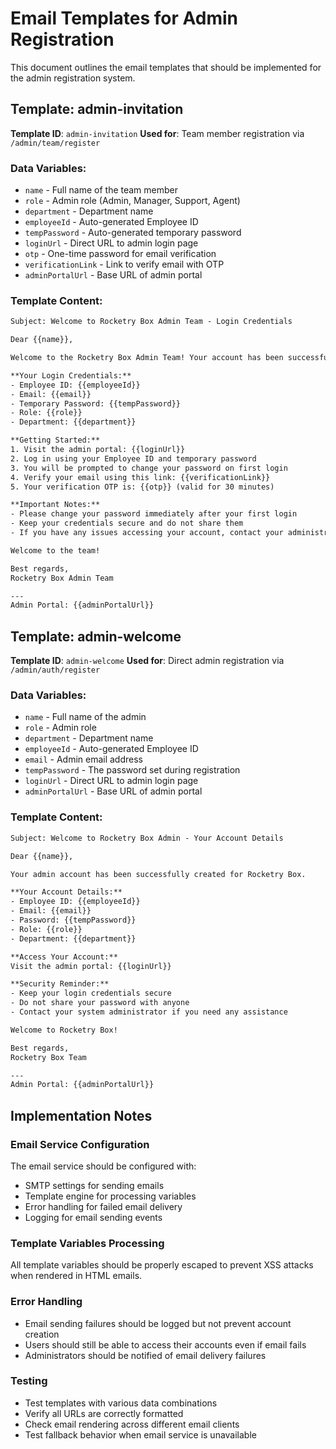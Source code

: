 # Email Templates for Admin Registration

This document outlines the email templates that should be implemented for the admin registration system.

## Template: admin-invitation

**Template ID**: `admin-invitation`
**Used for**: Team member registration via `/admin/team/register`

### Data Variables:
- `name` - Full name of the team member
- `role` - Admin role (Admin, Manager, Support, Agent)
- `department` - Department name
- `employeeId` - Auto-generated Employee ID
- `tempPassword` - Auto-generated temporary password
- `loginUrl` - Direct URL to admin login page
- `otp` - One-time password for email verification
- `verificationLink` - Link to verify email with OTP
- `adminPortalUrl` - Base URL of admin portal

### Template Content:
```html
Subject: Welcome to Rocketry Box Admin Team - Login Credentials

Dear {{name}},

Welcome to the Rocketry Box Admin Team! Your account has been successfully created.

**Your Login Credentials:**
- Employee ID: {{employeeId}}
- Email: {{email}}
- Temporary Password: {{tempPassword}}
- Role: {{role}}
- Department: {{department}}

**Getting Started:**
1. Visit the admin portal: {{loginUrl}}
2. Log in using your Employee ID and temporary password
3. You will be prompted to change your password on first login
4. Verify your email using this link: {{verificationLink}}
5. Your verification OTP is: {{otp}} (valid for 30 minutes)

**Important Notes:**
- Please change your password immediately after your first login
- Keep your credentials secure and do not share them
- If you have any issues accessing your account, contact your administrator

Welcome to the team!

Best regards,
Rocketry Box Admin Team

---
Admin Portal: {{adminPortalUrl}}
```

## Template: admin-welcome

**Template ID**: `admin-welcome`
**Used for**: Direct admin registration via `/admin/auth/register`

### Data Variables:
- `name` - Full name of the admin
- `role` - Admin role
- `department` - Department name
- `employeeId` - Auto-generated Employee ID
- `email` - Admin email address
- `tempPassword` - The password set during registration
- `loginUrl` - Direct URL to admin login page
- `adminPortalUrl` - Base URL of admin portal

### Template Content:
```html
Subject: Welcome to Rocketry Box Admin - Your Account Details

Dear {{name}},

Your admin account has been successfully created for Rocketry Box.

**Your Account Details:**
- Employee ID: {{employeeId}}
- Email: {{email}}
- Password: {{tempPassword}}
- Role: {{role}}
- Department: {{department}}

**Access Your Account:**
Visit the admin portal: {{loginUrl}}

**Security Reminder:**
- Keep your login credentials secure
- Do not share your password with anyone
- Contact your system administrator if you need any assistance

Welcome to Rocketry Box!

Best regards,
Rocketry Box Team

---
Admin Portal: {{adminPortalUrl}}
```

## Implementation Notes

### Email Service Configuration
The email service should be configured with:
- SMTP settings for sending emails
- Template engine for processing variables
- Error handling for failed email delivery
- Logging for email sending events

### Template Variables Processing
All template variables should be properly escaped to prevent XSS attacks when rendered in HTML emails.

### Error Handling
- Email sending failures should be logged but not prevent account creation
- Users should still be able to access their accounts even if email fails
- Administrators should be notified of email delivery failures

### Testing
- Test templates with various data combinations
- Verify all URLs are correctly formatted
- Check email rendering across different email clients
- Test fallback behavior when email service is unavailable 